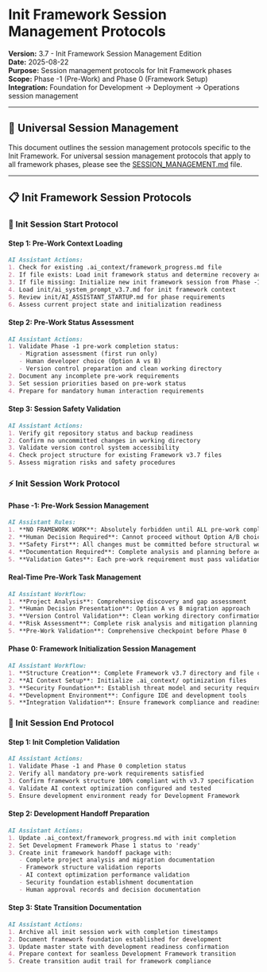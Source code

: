 # Init Framework Session Management Protocols

**Version:** 3.7 - Init Framework Session Management Edition  
**Date:** 2025-08-22  
**Purpose:** Session management protocols for Init Framework phases  
**Scope:** Phase -1 (Pre-Work) and Phase 0 (Framework Setup)  
**Integration:** Foundation for Development → Deployment → Operations session management  

---

## 🎯 **Universal Session Management**

This document outlines the session management protocols specific to the Init Framework. For universal session management protocols that apply to all framework phases, please see the [SESSION_MANAGEMENT.md](../SESSION_MANAGEMENT.md) file.

---

## 📋 **Init Framework Session Protocols**

### **🚀 Init Session Start Protocol**

#### **Step 1: Pre-Work Context Loading**
```markdown
AI Assistant Actions:
1. Check for existing .ai_context/framework_progress.md file
2. If file exists: Load init framework status and determine recovery action
3. If file missing: Initialize new init framework session from Phase -1
4. Load init/ai_system_prompt_v3.7.md for init framework context
5. Review init/AI_ASSISTANT_STARTUP.md for phase requirements
6. Assess current project state and initialization readiness
```

#### **Step 2: Pre-Work Status Assessment**
```markdown
AI Assistant Actions:
1. Validate Phase -1 pre-work completion status:
   - Migration assessment (first run only)
   - Human developer choice (Option A vs B)
   - Version control preparation and clean working directory
2. Document any incomplete pre-work requirements
3. Set session priorities based on pre-work status
4. Prepare for mandatory human interaction requirements
```

#### **Step 3: Session Safety Validation**
```markdown
AI Assistant Actions:
1. Verify git repository status and backup readiness
2. Confirm no uncommitted changes in working directory
3. Validate version control system accessibility
4. Check project structure for existing Framework v3.7 files
5. Assess migration risks and safety procedures
```

### **⚡ Init Session Work Protocol**

#### **Phase -1: Pre-Work Session Management**
```markdown
AI Assistant Rules:
1. **NO FRAMEWORK WORK**: Absolutely forbidden until ALL pre-work complete
2. **Human Decision Required**: Cannot proceed without Option A/B choice
3. **Safety First**: All changes must be committed before structural work
4. **Documentation Required**: Complete analysis and planning before action
5. **Validation Gates**: Each pre-work requirement must pass validation
```

#### **Real-Time Pre-Work Task Management**
```markdown
AI Assistant Workflow:
1. **Project Analysis**: Comprehensive discovery and gap assessment
2. **Human Decision Presentation**: Option A vs B migration approach
3. **Version Control Validation**: Clean working directory confirmation
4. **Risk Assessment**: Complete risk analysis and mitigation planning
5. **Pre-Work Validation**: Comprehensive checkpoint before Phase 0
```

#### **Phase 0: Framework Initialization Session Management**
```markdown
AI Assistant Workflow:
1. **Structure Creation**: Complete Framework v3.7 directory and file creation
2. **AI Context Setup**: Initialize .ai_context/ optimization files
3. **Security Foundation**: Establish threat model and security requirements
4. **Development Environment**: Configure IDE and development tools
5. **Integration Validation**: Ensure framework compliance and readiness
```

### **🏁 Init Session End Protocol**

#### **Step 1: Init Completion Validation**
```markdown
AI Assistant Actions:
1. Validate Phase -1 and Phase 0 completion status
2. Verify all mandatory pre-work requirements satisfied
3. Confirm framework structure 100% compliant with v3.7 specification
4. Validate AI context optimization configured and tested
5. Ensure development environment ready for Development Framework
```

#### **Step 2: Development Handoff Preparation**
```markdown
AI Assistant Actions:
1. Update .ai_context/framework_progress.md with init completion
2. Set Development Framework Phase 1 status to 'ready'
3. Create init framework handoff package with:
   - Complete project analysis and migration documentation
   - Framework structure validation reports
   - AI context optimization performance validation
   - Security foundation establishment documentation
   - Human approval records and decision documentation
```

#### **Step 3: State Transition Documentation**
```markdown
AI Assistant Actions:
1. Archive all init session work with completion timestamps
2. Document framework foundation established for development
3. Update master state with development readiness confirmation
4. Prepare context for seamless Development Framework transition
5. Create transition audit trail for framework compliance
```